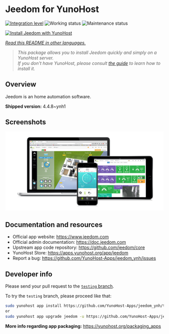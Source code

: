 <!--
N.B.: This README was automatically generated by <https://github.com/YunoHost/apps/tree/master/tools/readme_generator>
It shall NOT be edited by hand.
-->

# Jeedom for YunoHost

[![Integration level](https://dash.yunohost.org/integration/jeedom.svg)](https://ci-apps.yunohost.org/ci/apps/jeedom/) ![Working status](https://ci-apps.yunohost.org/ci/badges/jeedom.status.svg) ![Maintenance status](https://ci-apps.yunohost.org/ci/badges/jeedom.maintain.svg)

[![Install Jeedom with YunoHost](https://install-app.yunohost.org/install-with-yunohost.svg)](https://install-app.yunohost.org/?app=jeedom)

*[Read this README in other languages.](./ALL_README.md)*

> *This package allows you to install Jeedom quickly and simply on a YunoHost server.*  
> *If you don't have YunoHost, please consult [the guide](https://yunohost.org/install) to learn how to install it.*

## Overview

Jeedom is an home automation software.


**Shipped version:** 4.4.8~ynh1

## Screenshots

![Screenshot of Jeedom](./doc/screenshots/01-Appli-jeedom.png)

## Documentation and resources

- Official app website: <https://www.jeedom.com>
- Official admin documentation: <https://doc.jeedom.com>
- Upstream app code repository: <https://github.com/jeedom/core>
- YunoHost Store: <https://apps.yunohost.org/app/jeedom>
- Report a bug: <https://github.com/YunoHost-Apps/jeedom_ynh/issues>

## Developer info

Please send your pull request to the [`testing` branch](https://github.com/YunoHost-Apps/jeedom_ynh/tree/testing).

To try the `testing` branch, please proceed like that:

```bash
sudo yunohost app install https://github.com/YunoHost-Apps/jeedom_ynh/tree/testing --debug
or
sudo yunohost app upgrade jeedom -u https://github.com/YunoHost-Apps/jeedom_ynh/tree/testing --debug
```

**More info regarding app packaging:** <https://yunohost.org/packaging_apps>
